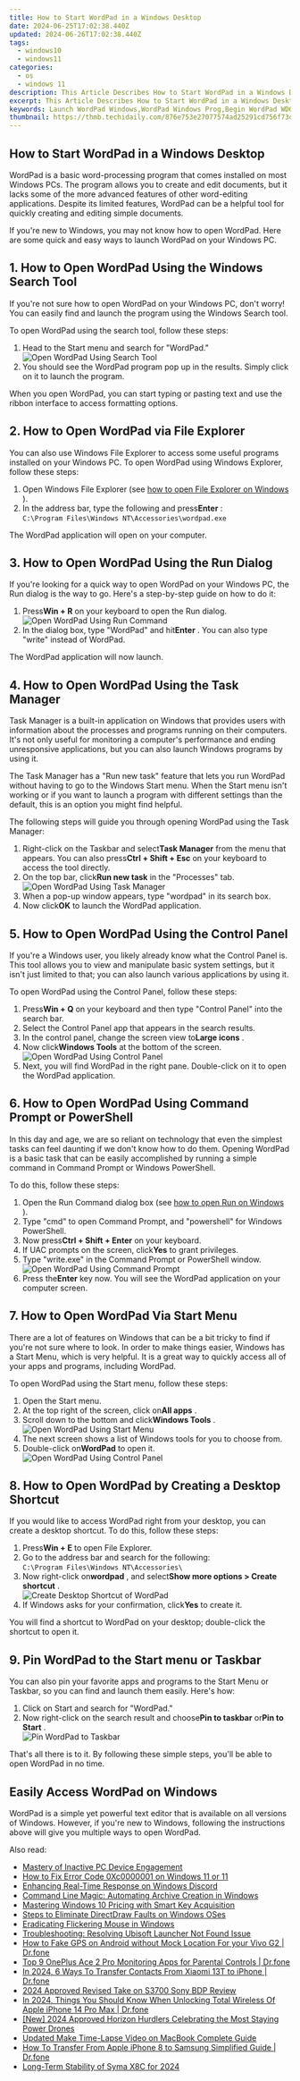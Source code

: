```yaml
---
title: How to Start WordPad in a Windows Desktop
date: 2024-06-25T17:02:38.440Z
updated: 2024-06-26T17:02:38.440Z
tags:
  - windows10
  - windows11
categories:
  - os
  - windows 11
description: This Article Describes How to Start WordPad in a Windows Desktop
excerpt: This Article Describes How to Start WordPad in a Windows Desktop
keywords: Launch WordPad Windows,WordPad Windows Prog,Begin WordPad WDOS,Starting WordPad PC,Start WordPad OSX,Initiate WordPad Win,Enable WordPad Windows,Start WordPad Windows,Launch WordPad Desktop,Initiate WordPad OS,Open WordPad PC,Run WordPad Windows,Activate WordPad Win,Commence WordPad WDOS
thumbnail: https://thmb.techidaily.com/876e753e27077574ad25291cd756f73dd324e0088d395c4f6b7d4b1f29dc8396.jpg
---
```


## How to Start WordPad in a Windows Desktop

 WordPad is a basic word-processing program that comes installed on most Windows PCs. The program allows you to create and edit documents, but it lacks some of the more advanced features of other word-editing applications. Despite its limited features, WordPad can be a helpful tool for quickly creating and editing simple documents.

 If you're new to Windows, you may not know how to open WordPad. Here are some quick and easy ways to launch WordPad on your Windows PC.

## 1\. How to Open WordPad Using the Windows Search Tool

 If you're not sure how to open WordPad on your Windows PC, don't worry! You can easily find and launch the program using the Windows Search tool.

To open WordPad using the search tool, follow these steps:

1. Head to the Start menu and search for "WordPad."  
![Open WordPad Using Search Tool](https://static1.makeuseofimages.com/wordpress/wp-content/uploads/2022/11/Open-WordPad-Using-Search-Tool.jpg)
2. You should see the WordPad program pop up in the results. Simply click on it to launch the program.

 When you open WordPad, you can start typing or pasting text and use the ribbon interface to access formatting options.

## 2\. How to Open WordPad via File Explorer

 You can also use Windows File Explorer to access some useful programs installed on your Windows PC. To open WordPad using Windows Explorer, follow these steps:

1. Open Windows File Explorer (see [how to open File Explorer on Windows](https://www.makeuseof.com/windows-open-file-explorer/) ).
2. In the address bar, type the following and press**Enter** :  
`C:\Program Files\Windows NT\Accessories\wordpad.exe`

The WordPad application will open on your computer.

## 3\. How to Open WordPad Using the Run Dialog

 If you're looking for a quick way to open WordPad on your Windows PC, the Run dialog is the way to go. Here's a step-by-step guide on how to do it:

1. Press**Win + R** on your keyboard to open the Run dialog.  
![Open WordPad Using Run Command](https://static1.makeuseofimages.com/wordpress/wp-content/uploads/2022/11/Open-WordPad-Using-Run-Command.jpg)
2. In the dialog box, type "WordPad" and hit**Enter** . You can also type "write" instead of WordPad.

The WordPad application will now launch.

## 4\. How to Open WordPad Using the Task Manager

 Task Manager is a built-in application on Windows that provides users with information about the processes and programs running on their computers. It's not only useful for monitoring a computer's performance and ending unresponsive applications, but you can also launch Windows programs by using it.

 The Task Manager has a "Run new task" feature that lets you run WordPad without having to go to the Windows Start menu. When the Start menu isn't working or if you want to launch a program with different settings than the default, this is an option you might find helpful.

 The following steps will guide you through opening WordPad using the Task Manager:

1. Right-click on the Taskbar and select**Task Manager** from the menu that appears. You can also press**Ctrl + Shift + Esc** on your keyboard to access the tool directly.
2. On the top bar, click**Run new task** in the "Processes" tab.  
![Open WordPad Using Task Manager](https://static1.makeuseofimages.com/wordpress/wp-content/uploads/2022/11/Open-WordPad-Using-Task-Manager.jpg)
3. When a pop-up window appears, type "wordpad" in its search box.
4. Now click**OK** to launch the WordPad application.

## 5\. How to Open WordPad Using the Control Panel

 If you're a Windows user, you likely already know what the Control Panel is. This tool allows you to view and manipulate basic system settings, but it isn't just limited to that; you can also launch various applications by using it.

To open WordPad using the Control Panel, follow these steps:

1. Press**Win + Q** on your keyboard and then type "Control Panel" into the search bar.
2. Select the Control Panel app that appears in the search results.
3. In the control panel, change the screen view to**Large icons** .
4. Now click**Windows Tools** at the bottom of the screen.  
![Open WordPad Using Control Panel](https://static1.makeuseofimages.com/wordpress/wp-content/uploads/2022/11/Open-WordPad-Using-Control-Panel.jpg)
5. Next, you will find WordPad in the right pane. Double-click on it to open the WordPad application.

## 6\. How to Open WordPad Using Command Prompt or PowerShell

 In this day and age, we are so reliant on technology that even the simplest tasks can feel daunting if we don't know how to do them. Opening WordPad is a basic task that can be easily accomplished by running a simple command in Command Prompt or Windows PowerShell.

To do this, follow these steps:

1. Open the Run Command dialog box (see [how to open Run on Windows](https://www.makeuseof.com/windows-open-run-command-dialog-box/) ).
2. Type "cmd" to open Command Prompt, and "powershell" for Windows PowerShell.
3. Now press**Ctrl + Shift + Enter** on your keyboard.
4. If UAC prompts on the screen, click**Yes** to grant privileges.
5. Type "write.exe" in the Command Prompt or PowerShell window.  
![Open WordPad Using Command Prompt](https://static1.makeuseofimages.com/wordpress/wp-content/uploads/2022/11/Open-WordPad-Using-Command-Prompt.jpg)
6. Press the**Enter** key now. You will see the WordPad application on your computer screen.

## 7\. How to Open WordPad Via Start Menu

 There are a lot of features on Windows that can be a bit tricky to find if you're not sure where to look. In order to make things easier, Windows has a Start Menu, which is very helpful. It is a great way to quickly access all of your apps and programs, including WordPad.

To open WordPad using the Start menu, follow these steps:

1. Open the Start menu.
2. At the top right of the screen, click on**All apps** .
3. Scroll down to the bottom and click**Windows Tools** .  
![Open WordPad Using Start Menu](https://static1.makeuseofimages.com/wordpress/wp-content/uploads/2022/11/Open-WordPad-Using-Start-Menu.jpg)
4. The next screen shows a list of Windows tools for you to choose from.
5. Double-click on**WordPad** to open it.  
![Open WordPad Using Control Panel](https://static1.makeuseofimages.com/wordpress/wp-content/uploads/2022/11/Open-WordPad-Using-Control-Panel.jpg)

## 8\. How to Open WordPad by Creating a Desktop Shortcut

 If you would like to access WordPad right from your desktop, you can create a desktop shortcut. To do this, follow these steps:

1. Press**Win + E** to open File Explorer.
2. Go to the address bar and search for the following:  
`C:\Program Files\Windows NT\Accessories\`
3. Now right-click on**wordpad** , and select**Show more options > Create shortcut** .  
![Create Desktop Shortcut of WordPad](https://static1.makeuseofimages.com/wordpress/wp-content/uploads/2022/11/Create-Desktop-Shortcut-of-WordPad.jpg)
4. If Windows asks for your confirmation, click**Yes** to create it.

 You will find a shortcut to WordPad on your desktop; double-click the shortcut to open it.

## 9\. Pin WordPad to the Start menu or Taskbar

 You can also pin your favorite apps and programs to the Start Menu or Taskbar, so you can find and launch them easily. Here's how:

1. Click on Start and search for "WordPad."
2. Now right-click on the search result and choose**Pin to taskbar** or**Pin to Start** .  
![Pin WordPad to Taskbar](https://static1.makeuseofimages.com/wordpress/wp-content/uploads/2022/11/Pin-WordPad-to-Taskbar.jpg)

 That's all there is to it. By following these simple steps, you'll be able to open WordPad in no time.

## Easily Access WordPad on Windows

 WordPad is a simple yet powerful text editor that is available on all versions of Windows. However, if you're new to Windows, following the instructions above will give you multiple ways to open WordPad.


<ins class="adsbygoogle"
     style="display:block"
     data-ad-format="autorelaxed"
     data-ad-client="ca-pub-7571918770474297"
     data-ad-slot="1223367746"></ins>



<ins class="adsbygoogle"
     style="display:block"
     data-ad-client="ca-pub-7571918770474297"
     data-ad-slot="8358498916"
     data-ad-format="auto"
     data-full-width-responsive="true"></ins>

<span class="atpl-alsoreadstyle">Also read:</span>
<div><ul>
<li><a href="https://win11-tips.techidaily.com/mastery-of-inactive-pc-device-engagement/"><u>Mastery of Inactive PC Device Engagement</u></a></li>
<li><a href="https://win11-tips.techidaily.com/how-to-fix-error-code-0xc0000001-on-windows-11-or-11/"><u>How to Fix Error Code 0Xc0000001 on Windows 11 or 11</u></a></li>
<li><a href="https://win11-tips.techidaily.com/enhancing-real-time-response-on-windows-discord/"><u>Enhancing Real-Time Response on Windows Discord</u></a></li>
<li><a href="https://win11-tips.techidaily.com/command-line-magic-automating-archive-creation-in-windows/"><u>Command Line Magic: Automating Archive Creation in Windows</u></a></li>
<li><a href="https://win11-tips.techidaily.com/mastering-windows-10-pricing-with-smart-key-acquisition/"><u>Mastering Windows 10 Pricing with Smart Key Acquisition</u></a></li>
<li><a href="https://win11-tips.techidaily.com/steps-to-eliminate-directdraw-faults-on-windows-oses/"><u>Steps to Eliminate DirectDraw Faults on Windows OSes</u></a></li>
<li><a href="https://win11-tips.techidaily.com/eradicating-flickering-mouse-in-windows/"><u>Eradicating Flickering Mouse in Windows</u></a></li>
<li><a href="https://win11-tips.techidaily.com/troubleshooting-resolving-ubisoft-launcher-not-found-issue/"><u>Troubleshooting: Resolving Ubisoft Launcher Not Found Issue</u></a></li>
<li><a href="https://android-location.techidaily.com/how-to-fake-gps-on-android-without-mock-location-for-your-vivo-g2-drfone-by-drfone-virtual/"><u>How to Fake GPS on Android without Mock Location For your Vivo G2 | Dr.fone</u></a></li>
<li><a href="https://android-location-track.techidaily.com/top-9-oneplus-ace-2-pro-monitoring-apps-for-parental-controls-drfone-by-drfone-virtual-android/"><u>Top 9 OnePlus Ace 2 Pro Monitoring Apps for Parental Controls | Dr.fone</u></a></li>
<li><a href="https://android-transfer.techidaily.com/in-2024-6-ways-to-transfer-contacts-from-xiaomi-13t-to-iphone-drfone-by-drfone-transfer-from-android-transfer-from-android/"><u>In 2024, 6 Ways To Transfer Contacts From Xiaomi 13T to iPhone | Dr.fone</u></a></li>
<li><a href="https://some-skills.techidaily.com/2024-approved-revised-take-on-s3700-sony-bdp-review/"><u>2024 Approved  Revised Take on S3700 Sony BDP Review</u></a></li>
<li><a href="https://iphone-unlock.techidaily.com/in-2024-things-you-should-know-when-unlocking-total-wireless-of-apple-iphone-14-pro-max-drfone-by-drfone-ios/"><u>In 2024, Things You Should Know When Unlocking Total Wireless Of Apple iPhone 14 Pro Max | Dr.fone</u></a></li>
<li><a href="https://fox-access.techidaily.com/new-2024-approved-horizon-hurdlers-celebrating-the-most-staying-power-drones/"><u>[New] 2024 Approved  Horizon Hurdlers  Celebrating the Most Staying Power Drones</u></a></li>
<li><a href="https://ai-video-editing.techidaily.com/updated-make-time-lapse-video-on-macbook-complete-guide/"><u>Updated Make Time-Lapse Video on MacBook Complete Guide</u></a></li>
<li><a href="https://iphone-transfer.techidaily.com/how-to-transfer-from-apple-iphone-8-to-samsung-simplified-guide-drfone-by-drfone-transfer-from-ios/"><u>How To Transfer From Apple iPhone 8 to Samsung Simplified Guide | Dr.fone</u></a></li>
<li><a href="https://article-tips.techidaily.com/long-term-stability-of-syma-x8c-for-2024/"><u>Long-Term Stability of Syma X8C for 2024</u></a></li>
</ul></div>
